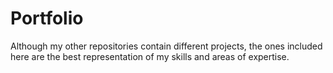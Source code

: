 # Portfolio

Although my other repositories contain different projects, the ones included here are the best representation of my skills and areas of expertise.
